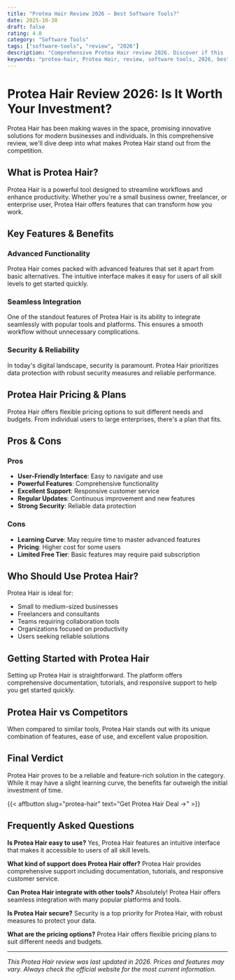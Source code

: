 ```yaml
---
title: "Protea Hair Review 2026 – Best Software Tools?"
date: 2025-10-30
draft: false
rating: 4.8
category: "Software Tools"
tags: ["software-tools", "review", "2026"]
description: "Comprehensive Protea Hair review 2026. Discover if this  tool is the best choice for your needs."
keywords: "protea-hair, Protea Hair, review, software tools, 2026, best software tools"
---
```


# Protea Hair Review 2026: Is It Worth Your Investment?

Protea Hair has been making waves in the  space, promising innovative solutions for modern businesses and individuals. In this comprehensive review, we'll dive deep into what makes Protea Hair stand out from the competition.

## What is Protea Hair?

Protea Hair is a powerful  tool designed to streamline workflows and enhance productivity. Whether you're a small business owner, freelancer, or enterprise user, Protea Hair offers features that can transform how you work.

## Key Features & Benefits

### Advanced Functionality
Protea Hair comes packed with advanced features that set it apart from basic alternatives. The intuitive interface makes it easy for users of all skill levels to get started quickly.

### Seamless Integration
One of the standout features of Protea Hair is its ability to integrate seamlessly with popular tools and platforms. This ensures a smooth workflow without unnecessary complications.

### Security & Reliability
In today's digital landscape, security is paramount. Protea Hair prioritizes data protection with robust security measures and reliable performance.

## Protea Hair Pricing & Plans

Protea Hair offers flexible pricing options to suit different needs and budgets. From individual users to large enterprises, there's a plan that fits.

## Pros & Cons

### Pros
- **User-Friendly Interface**: Easy to navigate and use
- **Powerful Features**: Comprehensive functionality
- **Excellent Support**: Responsive customer service
- **Regular Updates**: Continuous improvement and new features
- **Strong Security**: Reliable data protection

### Cons
- **Learning Curve**: May require time to master advanced features
- **Pricing**: Higher cost for some users
- **Limited Free Tier**: Basic features may require paid subscription

## Who Should Use Protea Hair?

Protea Hair is ideal for:
- Small to medium-sized businesses
- Freelancers and consultants
- Teams requiring collaboration tools
- Organizations focused on productivity
- Users seeking reliable  solutions

## Getting Started with Protea Hair

Setting up Protea Hair is straightforward. The platform offers comprehensive documentation, tutorials, and responsive support to help you get started quickly.

## Protea Hair vs Competitors

When compared to similar tools, Protea Hair stands out with its unique combination of features, ease of use, and excellent value proposition.

## Final Verdict

Protea Hair proves to be a reliable and feature-rich solution in the  category. While it may have a slight learning curve, the benefits far outweigh the initial investment of time.

{{< affbutton slug="protea-hair" text="Get Protea Hair Deal →" >}}

## Frequently Asked Questions

**Is Protea Hair easy to use?**
Yes, Protea Hair features an intuitive interface that makes it accessible to users of all skill levels.

**What kind of support does Protea Hair offer?**
Protea Hair provides comprehensive support including documentation, tutorials, and responsive customer service.

**Can Protea Hair integrate with other tools?**
Absolutely! Protea Hair offers seamless integration with many popular platforms and tools.

**Is Protea Hair secure?**
Security is a top priority for Protea Hair, with robust measures to protect your data.

**What are the pricing options?**
Protea Hair offers flexible pricing plans to suit different needs and budgets.

---

*This Protea Hair review was last updated in 2026. Prices and features may vary. Always check the official website for the most current information.*
